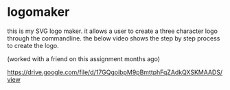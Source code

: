 # logomaker
this is my SVG logo maker.
it allows a user to create a three character logo through the commandline.
the below video shows the step by step process to create the logo.

(worked with a friend on this assignment months ago)

https://drive.google.com/file/d/17GQgoibpM9pBmttphFqZAdkQXSKMAADS/view

